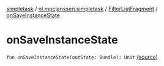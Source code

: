 [simpletask](../../index.md) / [nl.mpcjanssen.simpletask](../index.md) / [FilterListFragment](index.md) / [onSaveInstanceState](.)

# onSaveInstanceState

`fun onSaveInstanceState(outState: Bundle): Unit` [(source)](https://github.com/mpcjanssen/simpletask-android/blob/master/src/main/java/nl/mpcjanssen/simpletask/FilterListFragment.kt#L34)